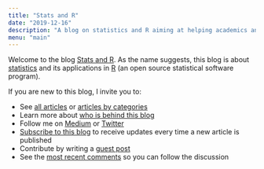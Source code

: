 ```yaml
---
title: "Stats and R"
date: "2019-12-16"
description: "A blog on statistics and R aiming at helping academics and professionals working with data to grasp important concepts in statistics and to apply them in R."
menu: "main"
---
```


Welcome to the blog [Stats and R](/). As the name suggests, this blog is about [statistics](/tags/statistics/) and its applications in [R](/tags/r/) (an open source statistical software program).

If you are new to this blog, I invite you to:

* See [all articles](/blog/) or [articles by categories](/tags/)
* Learn more about [who is behind this blog](/about/)
* Follow me on [Medium](https://medium.com/@ant.soetewey) or [Twitter](https://twitter.com/statsandr)
* [Subscribe to this blog](/subscribe/) to receive updates every time a new article is published
* Contribute by writing a [guest post](/contribute/)
* See the [most recent comments](/recent-comments/) so you can follow the discussion
<!--- * [Contribute](/contribute/) by submitting your article --->
